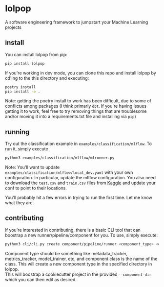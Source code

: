 # lolpop
A software engineering framework to jumpstart your Machine Learning projects

## install 

You can install lolpop from pip: 

```bash
pip install lolpop
```

If you're working in dev mode, you can clone this repo and install lolpop by cd'ing to the this directory and executing: 

```bash
poetry install 
pip install -e .
``` 

Note: getting the poetry install to work has been difficult, due to some of conflicts among packages (I think primarly `dbt`. If you're having issues getting it to work, feel free to try removing things that are troublesome and/or moving it into a requirements.txt file and installing via `pip`)

## running 

Try out the classification example in `examples/classification/mlflow`. To run it, simply execute

```bash
python3 examples/classification/mlflow/mlrunner.py 
```
Note: You'll want to update `examples/classification/mlflow/local_dev.yaml` with your own configuration. In particular, update the mlflow configuration. You also need to download the `test.csv` and `train.csv` files 
from [Kaggle](https://www.kaggle.com/competitions/petfinder-adoption-prediction/data) and update your conf to point to their locations. 

You'll probably hit a few errors in trying to run the first time. Let me know what they are. 

## contributing 

If you're interested in contributing, there is a basic CLI tool that can boostrap a new runner/pipeline/component for you. 
To use, simply execute: 

```bash
python3 cli/cli.py create component/pipeline/runner <component_type> <component_class>
```

Component type should be something like metadata_tracker, metrics_tracker, model_trainer, etc, and component class is the name of the class. This will create a new component type in the specified directory in lolpop.  
This will boostrap a cookiecutter project in the provided `--component-dir` which you can then edit as desired. 


